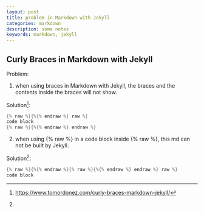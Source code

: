 ```yaml
---
layout: post
title: problem in Markdown with Jekyll
categories: markdown
description: some notes
keywords: markdown, jekyll
---
```


## Curly Braces in Markdown with Jekyll

Problem:

1. when using braces in Markdown with Jekyll, the braces and the contents inside the braces will not show.

Solution[^1]:

```cpp
{% raw %}{%{% endraw %} raw %}
code block
{% raw %}{%{% endraw %} endraw %}
```


2. when using {% raw %} in a code block inside {% raw %}, this md can not be built by Jekyll.

Solution[^2]:

```cpp
{% raw %}{%{% endraw %}{% raw %}{%{% endraw %} endraw %} raw %}
code block
```

[^1]:<https://www.tomordonez.com/curly-braces-markdown-jekyll/>
[^2]: